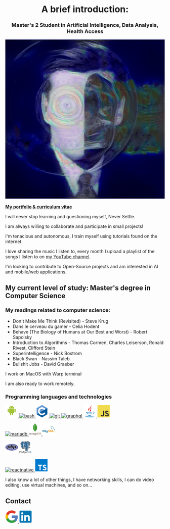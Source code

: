 <h1 align="center">A brief introduction:</h1>
<h3 align="center">Master's 2 Student in Artificial Intelligence, Data Analysis, Health Access</h3>
<p align="center">
  <img src="images_readme/output_styled.gif" alt="Animation Preview">
</p>
<strong><a href="https://vendenix.github.io/portfolio/" > My portfolio & curriculum vitae</a></strong>
<p> I will never stop learning and questioning myself, Never Settle.</p>
<p> I am always willing to collaborate and participate in small projects!</p>
<p> I'm tenacious and autonomous, I train myself using tutorials found on the internet.</p>
<p> I love sharing the music I listen to, every month I upload a playlist of the songs I listen to on <a href="https://www.youtube.com/channel/UCvnR3rqm6nwvW2c0pp2ws1Q">my YouTube channel</a>. </p>
<p> I'm looking to contribute to Open-Source projects and am interested in AI and mobile/web applications.</p>
<h2> My current level of study: Master's degree in Computer Science</h2>
<h3> My readings related to computer science:</h3>
<ul>
  <li> Don't Make Me Think (Revisited) - Steve Krug</li>
  <li> Dans le cerveau du gamer - Celia Hodent </li>
  <li> Behave (The Biology of Humans at Our Best and Worst) - Robert Sapolsky </li>
  <li> Introduction to Algorithms - Thomas Cormen, Charles Leiserson, Ronald Rivest, Clifford Stein</li>
  <li> Superintelligence - Nick Bostrom</li>
  <li> Black Swan - Nassim Taleb</li>
  <li> Bullshit Jobs - David Graeber</li>
 </ul>
 <p> I work on MacOS with Warp terminal</p>
 <p> I am also ready to work remotely.</p>
<p align="left">
<p align="left">
<h3 align="left">Programming languages and technologies</h3>
<p align="left"> 
  <a href="https://developer.android.com" target="_blank" rel="noreferrer"> <img src="https://raw.githubusercontent.com/devicons/devicon/master/icons/android/android-original-wordmark.svg" alt="android" width="40" height="40"/> </a> 
  <a href="https://www.gnu.org/software/bash/" target="_blank" rel="noreferrer"> <img src="https://www.vectorlogo.zone/logos/gnu_bash/gnu_bash-icon.svg" alt="bash" width="40" height="40"/> </a> 
  <a href="https://www.cprogramming.com/" target="_blank" rel="noreferrer"> <img src="https://raw.githubusercontent.com/devicons/devicon/master/icons/c/c-original.svg" alt="c" width="40" height="40"/> </a> 
  </a> 
  <a href="https://git-scm.com/" target="_blank" rel="noreferrer"> <img src="https://www.vectorlogo.zone/logos/git-scm/git-scm-icon.svg" alt="git" width="40" height="40"/> </a> 
  <a href="https://graphql.org" target="_blank" rel="noreferrer"> <img src="https://www.vectorlogo.zone/logos/graphql/graphql-icon.svg" alt="graphql" width="40" height="40"/> </a>
  <a href="https://www.java.com" target="_blank" rel="noreferrer"> <img src="https://raw.githubusercontent.com/devicons/devicon/master/icons/java/java-original.svg" alt="java" width="40" height="40"/> 
  </a> <a href="https://developer.mozilla.org/en-US/docs/Web/JavaScript" target="_blank" rel="noreferrer"> <img src="https://raw.githubusercontent.com/devicons/devicon/master/icons/javascript/javascript-original.svg" alt="javascript" width="40" height="40"/> </a>

<a href="https://mariadb.org/" target="_blank" rel="noreferrer"> <img src="https://www.vectorlogo.zone/logos/mariadb/mariadb-icon.svg" alt="mariadb" width="40" height="40"/> </a>
<a href="https://www.mongodb.com/" target="_blank" rel="noreferrer"> <img src="https://raw.githubusercontent.com/devicons/devicon/master/icons/mongodb/mongodb-original-wordmark.svg" alt="mongodb" width="40" height="40"/> </a>
<a href="https://www.mysql.com/" target="_blank" rel="noreferrer"> <img src="https://raw.githubusercontent.com/devicons/devicon/master/icons/mysql/mysql-original-wordmark.svg" alt="mysql" width="40" height="40"/> </a>

<a href="https://www.php.net" target="_blank" rel="noreferrer"> <img src="https://raw.githubusercontent.com/devicons/devicon/master/icons/php/php-original.svg" alt="php" width="40" height="40"/> </a>
<a href="https://www.postgresql.org" target="_blank" rel="noreferrer"> <img src="https://raw.githubusercontent.com/devicons/devicon/master/icons/postgresql/postgresql-original-wordmark.svg" alt="postgresql" width="40" height="40"/> </a>

<a href="https://reactnative.dev/" target="_blank" rel="noreferrer"> <img src="https://reactnative.dev/img/header_logo.svg" alt="reactnative" width="40" height="40"/> </a> <a href="https://www.typescriptlang.org/" target="_blank" rel="noreferrer"> <img src="https://raw.githubusercontent.com/devicons/devicon/master/icons/typescript/typescript-original.svg" alt="typescript" width="40" height="40"/> </a> </p>
<p>I also know a lot of other things, I have networking skills, I can do video editing, use virtual machines, and so on...</p>
<h2> Contact </h2>
<p align="left">
  <a href="mailto:romain.andres@etu.unicaen.fr" target="_blank" rel="noreferrer">
    <img src="https://raw.githubusercontent.com/devicons/devicon/master/icons/google/google-original.svg" alt="Gmail" width="40" height="40"/>
  </a>
  <a href="https://www.linkedin.com/in/romain-andres-6b551b203/" target="_blank" rel="noreferrer">
    <img src="https://raw.githubusercontent.com/devicons/devicon/master/icons/linkedin/linkedin-original.svg" alt="LinkedIn" width="40" height="40"/>
  </a>
</p>



